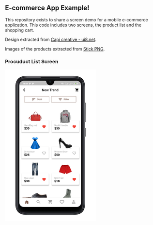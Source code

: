 ## E-commerce App Example!

This repository exists to share a screen demo for a mobile e-commerce application. This code includes two screens, the product list and the shopping cart.

Design extracted from [Capi creative - ui8.net](https://ui8.net/capi-creative/products/ebuy---e-commerce-app-ui-kit).

Images of the products extracted from [Stick PNG](https://www.stickpng.com/).

### Procuduct List Screen

<img src="assets/screenshot/screen_product.png" height= "500px" width="300px">
